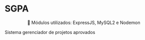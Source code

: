 # SGPA
<p align="center"> 🔗 Módulos utilizados: ExpressJS, MySQL2 e Nodemon </p>

Sistema gerenciador de projetos aprovados


